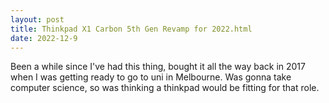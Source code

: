 ```yaml
---
layout: post
title: Thinkpad X1 Carbon 5th Gen Revamp for 2022.html
date: 2022-12-9
---
```


Been a while since I've had this thing, bought it all the way back in 2017 when I was getting ready to go to uni in Melbourne.
Was gonna take computer science, so was thinking a thinkpad would be fitting for that role.
